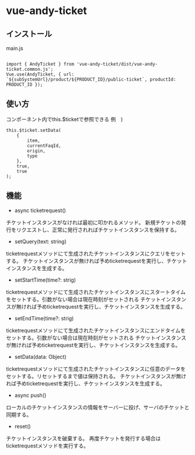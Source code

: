 # vue-andy-ticket

## インストール

main.js
```

import { AndyTicket } from 'vue-andy-ticket/dist/vue-andy-ticket.common.js';
Vue.use(AndyTicket, { url: `${subSystemUrl}/product/${PRODUCT_ID}/public-ticket`, productId: PRODUCT_ID });

```

## 使い方

コンポーネント内でthis.$ticketで参照できる
例　)
```
this.$ticket.setData(
	{
		item,
		currentFaqId,
		origin,
		type
	},
	true,
	true
);

```

## 機能
- async ticketrequest()

チケットインスタンスがなければ最初に叩かれるメソッド。
新規チケットの発行をリクエストし、正常に発行されればチケットインスタンスを保持する。

- setQuery(text: string)

ticketrequestメソッドにて生成されたチケットインスタンスにクエリをセットする。
チケットインスタンスが無ければ予めticketrequestを実行し、チケットインスタンスを生成する。

- setStartTime(time?: strig)

ticketrequestメソッドにて生成されたチケットインスタンスにスタートタイムをセットする。引数がない場合は現在時刻がセットされる
チケットインスタンスが無ければ予めticketrequestを実行し、チケットインスタンスを生成する。

- setEndTime(time?: strig)

ticketrequestメソッドにて生成されたチケットインスタンスにエンドタイムをセットする。引数がない場合は現在時刻がセットされる
チケットインスタンスが無ければ予めticketrequestを実行し、チケットインスタンスを生成する。

- setData(data: Object)

ticketrequestメソッドにて生成されたチケットインスタンスに任意のデータをセットする。リセットするまで値は保持される。
チケットインスタンスが無ければ予めticketrequestを実行し、チケットインスタンスを生成する。

- async push()

ローカルのチケットインスタンスの情報をサーバーに投げ、サーバのチケットと同期する。

- reset()

チケットインスタンスを破棄する。
再度チケットを発行する場合はticketrequestメソッドを実行する。